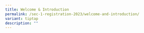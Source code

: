 ```yaml
---
title: Welcome & Introduction
permalink: /sec-1-registration-2023/welcome-and-introduction/
variant: tiptap
description: ""
---
```


